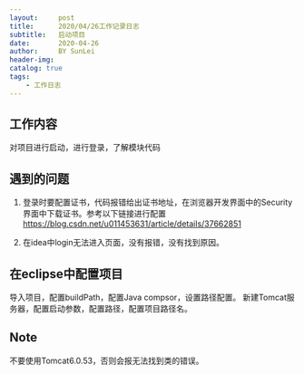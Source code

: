 ```yaml
---
layout:     post
title:      2020/04/26工作记录日志
subtitle:   启动项目
date:       2020-04-26
author:     BY SunLei
header-img: 
catalog: true
tags:
    - 工作日志
---
```


## 工作内容

对项目进行启动，进行登录，了解模块代码

## 遇到的问题

1. 登录时要配置证书，代码报错给出证书地址，在浏览器开发界面中的Security界面中下载证书。参考以下链接进行配置
<https://blog.csdn.net/u011453631/article/details/37662851>

2. 在idea中login无法进入页面，没有报错，没有找到原因。

## 在eclipse中配置项目

导入项目，配置buildPath，配置Java compsor，设置路径配置。
新建Tomcat服务器，配置启动参数，配置路径，配置项目路径名。

## Note

不要使用Tomcat6.0.53，否则会报无法找到类的错误。
